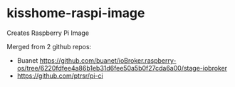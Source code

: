 # kisshome-raspi-image
Creates Raspberry Pi Image

Merged from 2 github repos:
- Buanet https://github.com/buanet/ioBroker.raspberry-os/tree/6220fdfee4a86b1eb31d6fee50a5b0f27cda6a00/stage-iobroker
- https://github.com/ptrsr/pi-ci